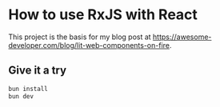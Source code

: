 # How to use RxJS with React

This project is the basis for my blog post at https://awesome-developer.com/blog/lit-web-components-on-fire.

## Give it a try

```bash
bun install
bun dev
```
